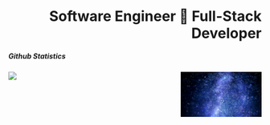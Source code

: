  <h1 align='right'>Software Engineer 🚀 Full-Stack Developer</h1>
 <h5 align='left'>Github Statistics</h5>
 <img align='left' width='60%' src='https://github-readme-stats.vercel.app/api?username=simyking&theme=algolia&show_icons=true'/>
 <img align='right' width='32%' src='Secreatstuff/galaxy.gif'/>
 <!--<img src='https://github-readme-stats.vercel.app/api/top-langs/?username=simyking&layout=compact&theme=algolia'/>-->

<!--
**simyking/simyking** is a ✨ _special_ ✨ repository because its `README.md` (this file) appears on your GitHub profile.

Here are some ideas to get you started:

- 🔭 I’m currently working on ...
- 🌱 I’m currently learning ...
- 👯 I’m looking to collaborate on ...
- 🤔 I’m looking for help with ...
- 💬 Ask me about ...
- 📫 How to reach me: ...
- 😄 Pronouns: ...
- ⚡ Fun fact: ...
-->
